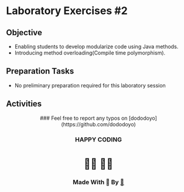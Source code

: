 # Laboratory Exercises #2

## Objective

-  Enabling students to develop modularize code using Java methods.
-  Introducing method overloading(Compile time polymorphism).

## Preparation Tasks

-  No preliminary preparation required for this laboratory session

## Activities


<center>
### Feel free to report any typos on [dododoyo](https://github.com/dododoyo)

### HAPPY CODING  
# 🧑‍💻 👨‍💻

### Made With 🖤 By  [🐬](https://github.com/dododoyo)

</center>
